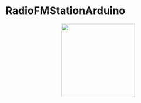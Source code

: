 # RadioFMStationArduino

<div align="center">
  <img height="200" src="https://csg.tinkercad.com/things/lJ3EniIcPgH/t725.png?rev=1722143124261000000&s=&v=1&type=circuits"  />
</div>

###
